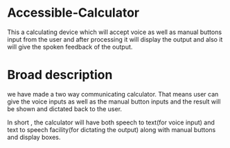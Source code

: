 # Accessible-Calculator
This a calculating device which will accept voice as well as manual buttons input from the user and after processing it will display the output and also it will give the spoken feedback of the output.


# Broad description
we have made a two way communicating calculator. That means user can give the voice inputs as well as the manual button inputs and the result will be shown and dictated back to the user.  


In short , the calculator will have both speech to text(for voice input) and text to speech facility(for dictating the output) along with manual buttons and display boxes.




